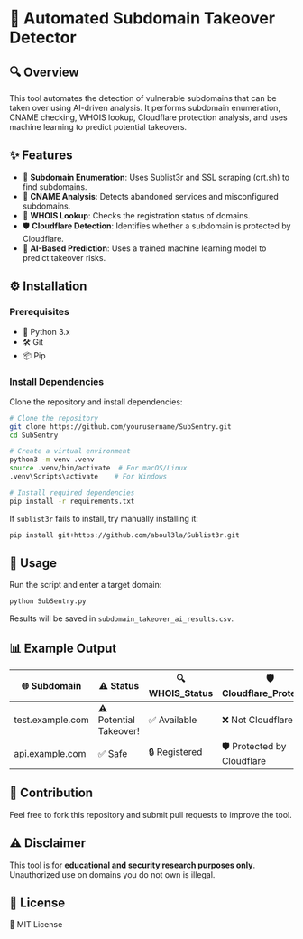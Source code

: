 # 🚀 Automated Subdomain Takeover Detector

## 🔍 Overview
This tool automates the detection of vulnerable subdomains that can be taken over using AI-driven analysis. It performs subdomain enumeration, CNAME checking, WHOIS lookup, Cloudflare protection analysis, and uses machine learning to predict potential takeovers.

## ✨ Features
- 🔎 **Subdomain Enumeration**: Uses Sublist3r and SSL scraping (crt.sh) to find subdomains.
- 🔗 **CNAME Analysis**: Detects abandoned services and misconfigured subdomains.
- 📝 **WHOIS Lookup**: Checks the registration status of domains.
- 🛡 **Cloudflare Detection**: Identifies whether a subdomain is protected by Cloudflare.
- 🤖 **AI-Based Prediction**: Uses a trained machine learning model to predict takeover risks.

## ⚙️ Installation
### Prerequisites
- 🐍 Python 3.x
- 🛠 Git
- 📦 Pip

### Install Dependencies
Clone the repository and install dependencies:
```sh
# Clone the repository
git clone https://github.com/yourusername/SubSentry.git
cd SubSentry

# Create a virtual environment
python3 -m venv .venv
source .venv/bin/activate  # For macOS/Linux
.venv\Scripts\activate    # For Windows

# Install required dependencies
pip install -r requirements.txt
```
If `sublist3r` fails to install, try manually installing it:
```sh
pip install git+https://github.com/aboul3la/Sublist3r.git
```

## 🚀 Usage
Run the script and enter a target domain:
```sh
python SubSentry.py
```
Results will be saved in `subdomain_takeover_ai_results.csv`.

## 📊 Example Output
| 🌐 Subdomain       | ⚠️ Status             | 🔍 WHOIS_Status | 🛡 Cloudflare_Protection | 🤖 AI_Prediction        |
|--------------------|----------------------|----------------|--------------------------|------------------------|
| test.example.com  | ⚠️ Potential Takeover! | ✅ Available    | ❌ Not Cloudflare       | 🔴 High Risk           |
| api.example.com   | ✅ Safe               | 🔒 Registered   | 🛡 Protected by Cloudflare | 🟢 Low Risk           |

## 🤝 Contribution
Feel free to fork this repository and submit pull requests to improve the tool.

## ⚠️ Disclaimer
This tool is for **educational and security research purposes only**. Unauthorized use on domains you do not own is illegal.

## 📜 License
📝 MIT License